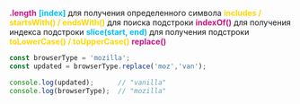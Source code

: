 <span style="font-weight: bold; color: mediumvioletred;">.length</span>
<span style="font-weight: bold; color: deepskyblue;">[index]</span> для получения определенного символа
<span style="font-weight: bold; color: gold;">includes / startsWith() / endsWith()</span> для поиска подстроки
<span style="font-weight: bold; color: mediumvioletred;">indexOf()</span> для получения индекса подстроки
<span style="font-weight: bold; color: deepskyblue;">slice(start, end)</span> для получения подстроки
<span style="font-weight: bold; color: gold;">toLowerCase() / toUpperCase()</span>
<span style="font-weight: bold; color: mediumvioletred;">replace()</span>

```js
const browserType = 'mozilla';
const updated = browserType.replace('moz','van');

console.log(updated);      // "vanilla"
console.log(browserType);  // "mozilla"
```
